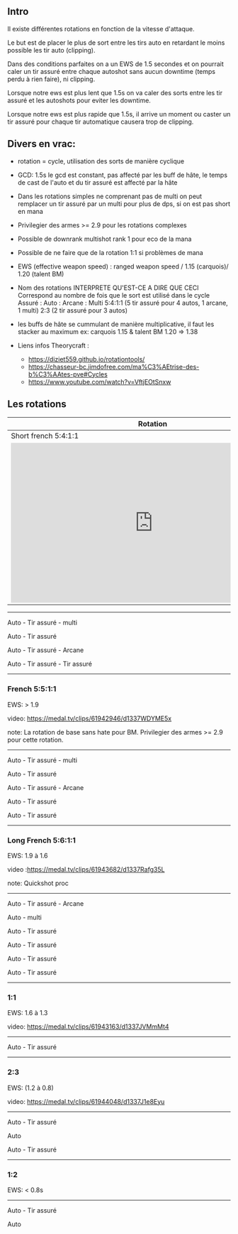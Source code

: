 ## Intro

Il existe différentes rotations en fonction de la vitesse d'attaque.

Le but est de placer le plus de sort entre les tirs auto en retardant le moins possible les tir auto (clipping).

Dans des conditions parfaites on a un EWS de 1.5 secondes et on pourrait caler un tir assuré entre chaque autoshot sans aucun downtime (temps perdu à rien faire), ni clipping.

Lorsque notre ews est plus lent que 1.5s on va caler des sorts entre les tir assuré et les autoshots pour eviter les downtime.

Lorsque notre ews est plus rapide que 1.5s, il arrive un moment ou caster un tir assuré pour chaque tir automatique causera trop de clipping.


## Divers en vrac:

 - rotation = cycle, utilisation des sorts de manière cyclique
 - GCD: 1.5s le gcd est constant, pas affecté par les buff de hâte, le temps de cast de l'auto et du tir assuré est affecté par la hâte
 - Dans les rotations simples ne comprenant pas de multi on peut remplacer un tir assuré par un multi pour plus de dps, si on est pas short en mana
 - Privilegier des armes >= 2.9 pour les rotations complexes
 - Possible de downrank multishot rank 1 pour eco de la mana
 - Possible de ne faire que de la rotation 1:1 si problèmes de mana
 - EWS (effective weapon speed) : ranged weapon speed / 1.15 (carquois)/ 1.20 (talent BM)
 - Nom des rotations INTERPRETE QU'EST-CE A DIRE QUE CECI
    Correspond au nombre de fois que le sort est utilisé dans le cycle
    Assuré : Auto :  Arcane : Multi
    5:4:1:1 (5 tir assuré pour 4 autos, 1 arcane, 1 multi)
    2:3 (2 tir assuré pour 3 autos)
 - les buffs de hâte se cummulant de manière multiplicative, il faut les stacker au maximum ex: carquois 1.15 & talent BM 1.20  => 1.38

 - Liens infos Theorycraft : 
    - https://diziet559.github.io/rotationtools/
    - https://chasseur-bc.jimdofree.com/ma%C3%AEtrise-des-b%C3%AAtes-pve#Cycles
    - https://www.youtube.com/watch?v=VftjEOtSnxw



## Les rotations

| Rotation              | EWS    | Video                                        | note                                      |
| --------------------- | :------ | -------------------------------------------- | ----------------------------------------  |
| Short french 5:4:1:1  | > 2.3  | 
<iframe width='640' height='360' style='border: none;' src='https://medal.tv/clip/4bWfkIjMegxva/vpnFMYfNT?invite=cr-MSxRNWQsNDIyNTEyODMs' allow='autoplay' allowfullscreen></iframe> | La rotation de base sans hate pour Survie |


---------------------------------------------------------------------------------------
Auto - Tir assuré - multi

Auto - Tir assuré

Auto - Tir assuré - Arcane

Auto - Tir assuré - Tir assuré

---------------------------------------------------------------------------------------

### French 5:5:1:1

EWS: > 1.9

video: https://medal.tv/clips/61942946/d1337WDYME5x

note: La rotation de base sans hate pour BM.  Privilegier des armes >= 2.9 pour cette rotation.

---------------------------------------------------------------------------------------
Auto - Tir assuré - multi

Auto - Tir assuré

Auto - Tir assuré - Arcane

Auto - Tir assuré

Auto - Tir assuré

---------------------------------------------------------------------------------------
### Long French 5:6:1:1

EWS: 1.9 à 1.6

video :https://medal.tv/clips/61943682/d1337Rafg35L

note: Quickshot proc

---------------------------------------------------------------------------------------
Auto - Tir assuré - Arcane

Auto - multi

Auto - Tir assuré

Auto - Tir assuré

Auto - Tir assuré

Auto - Tir assuré

---------------------------------------------------------------------------------------
### 1:1

EWS: 1.6 à 1.3

video: https://medal.tv/clips/61943163/d1337JVMmMt4

---------------------------------------------------------------------------------------
Auto - Tir assuré

---------------------------------------------------------------------------------------
### 2:3

EWS: (1.2 à 0.8)

video: https://medal.tv/clips/61944048/d1337J1e8Eyu

---------------------------------------------------------------------------------------
Auto - Tir assuré

Auto 

Auto - Tir assuré

---------------------------------------------------------------------------------------
### 1:2

EWS: < 0.8s

---------------------------------------------------------------------------------------
Auto - Tir assuré

Auto
